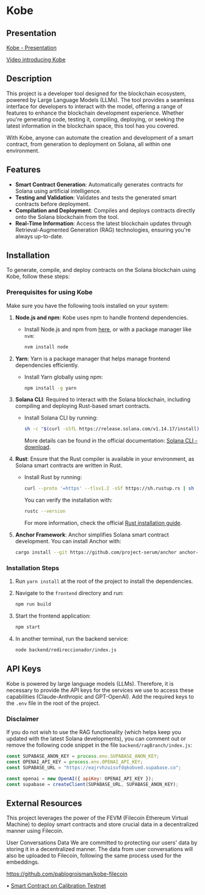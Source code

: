 # Kobe

## Presentation

[Kobe - Presentation](https://www.figma.com/slides/tmOQDZXXDg6shYu2XgL9BQ/kobe-deck-solana?node-id=1-305&node-type=slide)

[Video introducing Kobe](https://www.youtube.com/watch?v=zvIfosxRu8A)

## Description

This project is a developer tool designed for the blockchain ecosystem, powered by Large Language Models (LLMs). The tool provides a seamless interface for developers to interact with the model, offering a range of features to enhance the blockchain development experience. Whether you're generating code, testing it, compiling, deploying, or seeking the latest information in the blockchain space, this tool has you covered.

With Kobe, anyone can automate the creation and development of a smart contract, from generation to deployment on Solana, all within one environment.

## Features

- **Smart Contract Generation**: Automatically generates contracts for Solana using artificial intelligence.
- **Testing and Validation**: Validates and tests the generated smart contracts before deployment.
- **Compilation and Deployment**: Compiles and deploys contracts directly onto the Solana blockchain from the tool.
- **Real-Time Information**: Access the latest blockchain updates through Retrieval-Augmented Generation (RAG) technologies, ensuring you're always up-to-date.

## Installation

To generate, compile, and deploy contracts on the Solana blockchain using Kobe, follow these steps:

### Prerequisites for using Kobe

Make sure you have the following tools installed on your system:

1. **Node.js and npm**: Kobe uses npm to handle frontend dependencies.
   - Install Node.js and npm from [here](https://nodejs.org/en/download/), or with a package manager like `nvm`:
     ```bash
     nvm install node
     ```

2. **Yarn**: Yarn is a package manager that helps manage frontend dependencies efficiently.
   - Install Yarn globally using npm:
     ```bash
     npm install -g yarn
     ```

3. **Solana CLI**: Required to interact with the Solana blockchain, including compiling and deploying Rust-based smart contracts.
   - Install Solana CLI by running:
     ```bash
     sh -c "$(curl -sSfL https://release.solana.com/v1.14.17/install)"
     ```
     More details can be found in the official documentation: [Solana CLI - download](https://docs.solana.com/cli/install-solana-cli-tools).

4. **Rust**: Ensure that the Rust compiler is available in your environment, as Solana smart contracts are written in Rust.
   - Install Rust by running:
     ```bash
     curl --proto '=https' --tlsv1.2 -sSf https://sh.rustup.rs | sh
     ```
     You can verify the installation with:
     ```bash
     rustc --version
     ```
     For more information, check the official [Rust installation guide](https://www.rust-lang.org/tools/install).

5. **Anchor Framework**: Anchor simplifies Solana smart contract development. You can install Anchor with:
   ```bash
   cargo install --git https://github.com/project-serum/anchor anchor-cli --locked


### Installation Steps

1. Run `yarn install` at the root of the project to install the dependencies.

2. Navigate to the `frontend` directory and run:
   ```bash
   npm run build
   ```

3. Start the frontend application:
   ```bash
   npm start
   ```

4. In another terminal, run the backend service:
   ```bash
   node backend/redireccionador/index.js
   ```

## API Keys

Kobe is powered by large language models (LLMs). Therefore, it is necessary to provide the API keys for the services we use to access these capabilities (Claude-Anthropic and GPT-OpenAI). Add the required keys to the `.env` file in the root of the project.

### Disclaimer

If you do not wish to use the RAG functionality (which helps keep you updated with the latest Solana developments), you can comment out or remove the following code snippet in the file `backend/ragBranch/index.js`:

```javascript
const SUPABASE_ANON_KEY = process.env.SUPABASE_ANON_KEY;
const OPENAI_API_KEY = process.env.OPENAI_API_KEY;
const SUPABASE_URL = "https://eajrvhzuisvfdqkobved.supabase.co";

const openai = new OpenAI({ apiKey: OPENAI_API_KEY });
const supabase = createClient(SUPABASE_URL, SUPABASE_ANON_KEY);
```

## External Resources
This project leverages the power of the FEVM (Filecoin Ethereum Virtual Machine) to deploy smart contracts and store crucial data in a decentralized manner using Filecoin.

User Conversations Data
We are committed to protecting our users' data by storing it in a decentralized manner. The data from user conversations will also be uploaded to Filecoin, following the same process used for the embeddings.

https://github.com/pablogroisman/kobe-filecoin

•⁠  ⁠[Smart Contract on Calibration Testnet](https://calibration.filfox.info/en/address/0x686BABbCa7924470f8c4343C6b4b702a0e0Bb5eb)
